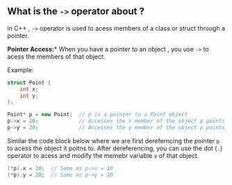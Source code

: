 ## What is the `->` operator about ?

in C++ , `->` operator is used to acess members of a class or struct through a pointer.

**Pointer Access:*** When you have a pointer to an object , you use `->` to acess the members of that object.

Example:
```cpp
struct Point {
    int x;
    int y;
};

Point* p = new Point;  // p is a pointer to a Point object
p->x = 10;             // Accesses the x member of the object p points to
p->y = 20;             // Accesses the y member of the object p points to
``````
Similar the code block below where we are first dereferncing the pointer `p` to acess the object it poitns to. After dereferencing, you can use the dot (`.`) operator to acess and modify the memebr variable `x` of that object.

```cpp
(*p).x = 10;  // Same as p->x = 10
(*p).y = 20;  // Same as p->y = 20
``````

